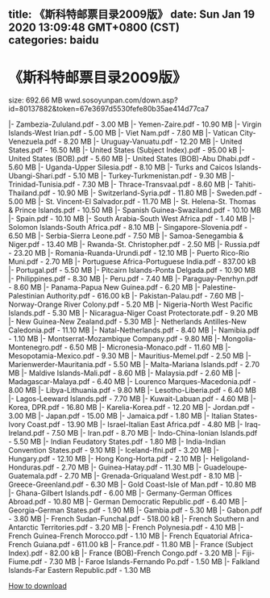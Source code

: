 
title: 《斯科特邮票目录2009版》
date: Sun Jan 19 2020 13:09:48 GMT+0800 (CST)    
categories: baidu
---

# 《斯科特邮票目录2009版》
size: 692.66 MB
 wwd.sosoyunpan.com/down.asp?id=80137882&token=67e3697d5530fefe80b35ae414d77ca7
 
|- Zambezia-Zululand.pdf - 3.00 MB
|- Yemen-Zaire.pdf - 10.90 MB
|- Virgin Islands-West Irian.pdf - 5.00 MB
|- Viet Nam.pdf - 7.80 MB
|- Vatican City-Venezuela.pdf - 8.20 MB
|- Uruguay-Vanuatu.pdf - 12.20 MB
|- United States.pdf - 16.50 MB
|- United States (Subject Index).pdf - 95.00 kB
|- United States (BOB).pdf - 5.60 MB
|- United States (BOB)-Abu Dhabi.pdf - 5.60 MB
|- Uganda-Upper Silesia.pdf - 8.10 MB
|- Turks and Caicos Islands-Ubangi-Shari.pdf - 5.10 MB
|- Turkey-Turkmenistan.pdf - 9.30 MB
|- Trinidad-Tunisia.pdf - 7.30 MB
|- Thrace-Transvaal.pdf - 8.60 MB
|- Tahiti-Thailand.pdf - 10.90 MB
|- Switzerland-Syria.pdf - 11.80 MB
|- Sweden.pdf - 5.00 MB
|- St. Vincent-El Salvador.pdf - 11.70 MB
|- St. Helena-St. Thomas & Prince Islands.pdf - 10.50 MB
|- Spanish Guinea-Swaziland.pdf - 10.10 MB
|- Spain.pdf - 10.10 MB
|- South Arabia-South West Africa.pdf - 1.40 MB
|- Solomon Islands-South Africa.pdf - 8.10 MB
|- Singapore-Slovenia.pdf - 6.50 MB
|- Serbia-Sierra Leone.pdf - 7.50 MB
|- Samoa-Senegambia & Niger.pdf - 13.40 MB
|- Rwanda-St. Christopher.pdf - 2.50 MB
|- Russia.pdf - 23.20 MB
|- Romania-Ruanda-Urundi.pdf - 12.10 MB
|- Puerto Rico-Rio Muni.pdf - 2.70 MB
|- Portuguese Africa-Portuguese India.pdf - 837.00 kB
|- Portugal.pdf - 5.50 MB
|- Pitcairn Islands-Ponta Delgada.pdf - 10.90 MB
|- Philippines.pdf - 8.30 MB
|- Peru.pdf - 7.40 MB
|- Paraguay-Penrhyn.pdf - 8.60 MB
|- Panama-Papua New Guinea.pdf - 6.20 MB
|- Palestine-Palestinian Authority.pdf - 616.00 kB
|- Pakistan-Palau.pdf - 7.60 MB
|- Norway-Orange River Colony.pdf - 5.20 MB
|- Nigeria-North West Pacific Islands.pdf - 5.30 MB
|- Nicaragua-Niger Coast Protectorate.pdf - 9.20 MB
|- New Guinea-New Zealand.pdf - 5.30 MB
|- Netherlands Antilles-New Caledonia.pdf - 11.10 MB
|- Natal-Netherlands.pdf - 8.40 MB
|- Namibia.pdf - 1.10 MB
|- Montserrat-Mozambique Company.pdf - 9.80 MB
|- Mongolia-Montenegro.pdf - 6.50 MB
|- Micronesia-Monaco.pdf - 11.60 MB
|- Mesopotamia-Mexico.pdf - 9.30 MB
|- Mauritius-Memel.pdf - 2.50 MB
|- Marienwerder-Mauritania.pdf - 5.50 MB
|- Malta-Mariana Islands.pdf - 2.70 MB
|- Maldive Islands-Mali.pdf - 8.60 MB
|- Malaysia.pdf - 2.60 MB
|- Madagascar-Malaya.pdf - 6.40 MB
|- Lourenco Marques-Macedonia.pdf - 8.00 MB
|- Libya-Lithuania.pdf - 9.80 MB
|- Lesotho-Liberia.pdf - 6.40 MB
|- Lagos-Leeward Islands.pdf - 7.70 MB
|- Kuwait-Labuan.pdf - 4.60 MB
|- Korea, DPR.pdf - 16.80 MB
|- Karelia-Korea.pdf - 12.20 MB
|- Jordan.pdf - 3.00 MB
|- Japan.pdf - 15.00 MB
|- Jamaica.pdf - 1.80 MB
|- Italian States-Ivory Coast.pdf - 13.90 MB
|- Israel-Italian East Africa.pdf - 4.80 MB
|- Iraq-Ireland.pdf - 7.50 MB
|- Iran.pdf - 8.70 MB
|- Indo-China-Ionian Islands.pdf - 5.50 MB
|- Indian Feudatory States.pdf - 1.80 MB
|- India-Indian Convention States.pdf - 9.10 MB
|- Iceland-Ifni.pdf - 3.20 MB
|- Hungary.pdf - 12.10 MB
|- Hong Kong-Horta.pdf - 2.10 MB
|- Heligoland-Honduras.pdf - 2.70 MB
|- Guinea-Hatay.pdf - 11.30 MB
|- Guadeloupe-Guatemala.pdf - 2.70 MB
|- Grenada-Griqualand West.pdf - 8.10 MB
|- Greece-Greenland.pdf - 6.30 MB
|- Gold Coast-Isle of Man.pdf - 10.80 MB
|- Ghana-Gilbert Islands.pdf - 6.00 MB
|- Germany-German Offices Abroad.pdf - 10.80 MB
|- German Democratic Republic.pdf - 6.40 MB
|- Georgia-German States.pdf - 1.90 MB
|- Gambia.pdf - 5.30 MB
|- Gabon.pdf - 3.80 MB
|- French Sudan-Funchal.pdf - 518.00 kB
|- French Southern and Antarctic Territories.pdf - 3.20 MB
|- French Polynesia.pdf - 4.10 MB
|- French Guinea-French Morocco.pdf - 1.10 MB
|- French Equatorial Africa-French Guiana.pdf - 611.00 kB
|- France.pdf - 11.80 MB
|- France (Subject Index).pdf - 82.00 kB
|- France (BOB)-French Congo.pdf - 3.20 MB
|- Fiji-Fiume.pdf - 7.30 MB
|- Faroe Islands-Fernando Po.pdf - 1.50 MB
|- Falkland Islands-Far Eastern Republic.pdf - 1.30 MB

[How to download](https://bpcam.bemobtrk.com/go/2ceec3aa-1ca2-46d6-b9ff-aaa5c184517c?jno=270)